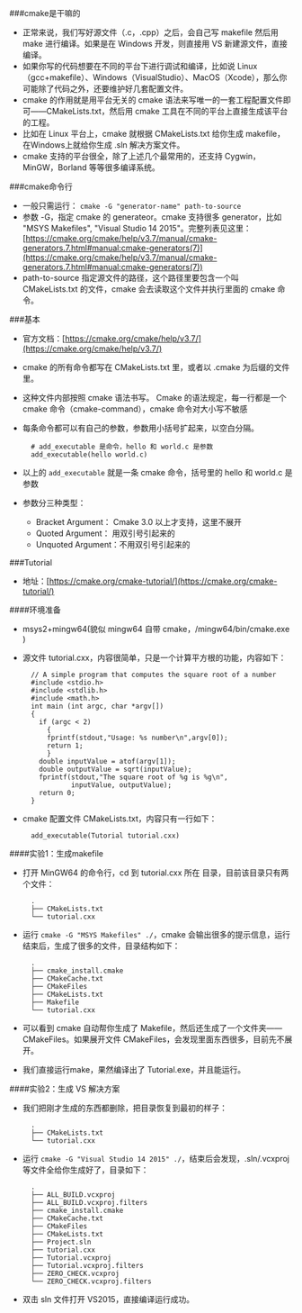 ###cmake是干嘛的
* 正常来说，我们写好源文件（.c，.cpp）之后，会自己写 makefile 然后用 make 进行编译。如果是在 Windows 开发，则直接用 VS 新建源文件，直接编译。
* 如果你写的代码想要在不同的平台下进行调试和编译，比如说 Linux（gcc+makefile）、Windows（VisualStudio）、MacOS（Xcode），那么你可能除了代码之外，还要维护好几套配置文件。
* cmake 的作用就是用平台无关的 cmake 语法来写唯一的一套工程配置文件即可——CMakeLists.txt，然后用 cmake 工具在不同的平台上直接生成该平台的工程。
* 比如在 Linux 平台上，cmake 就根据 CMakeLists.txt 给你生成 makefile，在Windows上就给你生成 .sln 解决方案文件。
* cmake 支持的平台很全，除了上述几个最常用的，还支持 Cygwin，MinGW，Borland 等等很多编译系统。

###cmake命令行
* 一般只需运行： `cmake -G "generator-name" path-to-source`
* 参数 -G，指定 cmake 的 generateor。cmake 支持很多 generator，比如 "MSYS Makefiles", "Visual Studio 14 2015"。完整列表见这里：[https://cmake.org/cmake/help/v3.7/manual/cmake-generators.7.html#manual:cmake-generators(7)](https://cmake.org/cmake/help/v3.7/manual/cmake-generators.7.html#manual:cmake-generators(7))
* path-to-source 指定源文件的路径，这个路径里要包含一个叫 CMakeLists.txt 的文件，cmake 会去读取这个文件并执行里面的 cmake 命令。

###基本
* 官方文档：[https://cmake.org/cmake/help/v3.7/](https://cmake.org/cmake/help/v3.7/)
* cmake 的所有命令都写在 CMakeLists.txt 里，或者以 .cmake 为后缀的文件里。
* 这种文件内部按照 cmake 语法书写。 Cmake 的语法规定，每一行都是一个 cmake 命令（cmake-command），cmake 命令对大小写不敏感
* 每条命令都可以有自己的参数，参数用小括号扩起来，以空白分隔。

		# add_executable 是命令，hello 和 world.c 是参数
		add_executable(hello world.c) 

* 以上的 `add_executable` 就是一条 cmake 命令，括号里的 hello 和 world.c 是参数
* 参数分三种类型：
	* Bracket Argument： Cmake 3.0 以上才支持，这里不展开
	* Quoted Argument： 用双引号引起来的
	* Unquoted Argument：不用双引号引起来的

###Tutorial
* 地址：[https://cmake.org/cmake-tutorial/](https://cmake.org/cmake-tutorial/)

####环境准备
* msys2+mingw64(貌似 mingw64 自带 cmake，/mingw64/bin/cmake.exe )
* 源文件 tutorial.cxx，内容很简单，只是一个计算平方根的功能，内容如下：

		// A simple program that computes the square root of a number
		#include <stdio.h>
		#include <stdlib.h>
		#include <math.h>
		int main (int argc, char *argv[])
		{
		  if (argc < 2)
		    {
		    fprintf(stdout,"Usage: %s number\n",argv[0]);
		    return 1;
		    }
		  double inputValue = atof(argv[1]);
		  double outputValue = sqrt(inputValue);
		  fprintf(stdout,"The square root of %g is %g\n",
		          inputValue, outputValue);
		  return 0;
		}


* cmake 配置文件 CMakeLists.txt，内容只有一行如下：

		add_executable(Tutorial tutorial.cxx)

####实验1：生成makefile
* 打开 MinGW64 的命令行，cd 到 tutorial.cxx 所在 目录，目前该目录只有两个文件：

		.
		├── CMakeLists.txt
		└── tutorial.cxx


* 运行 `cmake -G "MSYS Makefiles" ./`，cmake 会输出很多的提示信息，运行结束后，生成了很多的文件，目录结构如下：

		.
		├── cmake_install.cmake
		├── CMakeCache.txt
		├── CMakeFiles
		├── CMakeLists.txt
		├── Makefile
		└── tutorial.cxx

* 可以看到 cmake 自动帮你生成了 Makefile，然后还生成了一个文件夹——CMakeFiles。如果展开文件 CMakeFiles，会发现里面东西很多，目前先不展开。

* 我们直接运行make，果然编译出了 Tutorial.exe，并且能运行。

####实验2：生成 VS 解决方案
* 我们把刚才生成的东西都删除，把目录恢复到最初的样子：

		.
		├── CMakeLists.txt
		└── tutorial.cxx

* 运行 `cmake -G "Visual Studio 14 2015" ./`，结束后会发现，.sln/.vcxproj 等文件全给你生成好了，目录如下：

		.
		├── ALL_BUILD.vcxproj
		├── ALL_BUILD.vcxproj.filters
		├── cmake_install.cmake
		├── CMakeCache.txt
		├── CMakeFiles
		├── CMakeLists.txt
		├── Project.sln
		├── tutorial.cxx
		├── Tutorial.vcxproj
		├── Tutorial.vcxproj.filters
		├── ZERO_CHECK.vcxproj
		└── ZERO_CHECK.vcxproj.filters

* 双击 sln 文件打开 VS2015，直接编译运行成功。
